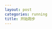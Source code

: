 ```yaml
---
layout: post
categories: running
title: 开始跑步
---
```

<!--stackedit_data:
eyJoaXN0b3J5IjpbMTkzMjExMjIzMl19
-->